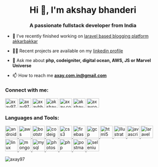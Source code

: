 <h1 align="center">Hi 👋, I'm akshay bhanderi</h1>
<h3 align="center">A passionate fullstack developer from India</h3>

- 🔭 I’ve recently finished working on [laravel based blogging platform akkarbakkar](akkarbakkar.com)

- 👨‍💻 Recent projects are available on my [linkedin profile](https://www.linkedin.com/in/akshay-bhanderi/)

- 💬 Ask me about **php, codeigniter, digital ocean, AWS, JS or Marvel Universe**

- 📫 How to reach me **axay.com.in@gmail.com**

<h3 align="left">Connect with me:</h3>
<p align="left">
<a href="https://codepen.io/axay97" target="blank"><img align="center" src="https://cdn.jsdelivr.net/npm/simple-icons@3.0.1/icons/codepen.svg" alt="axay97" height="30" width="40" /></a>
<a href="https://dev.to/axay97" target="blank"><img align="center" src="https://cdn.jsdelivr.net/npm/simple-icons@3.0.1/icons/dev-dot-to.svg" alt="axay97" height="30" width="40" /></a>
<a href="https://twitter.com/axaybhanderi" target="blank"><img align="center" src="https://cdn.jsdelivr.net/npm/simple-icons@3.0.1/icons/twitter.svg" alt="axaybhanderi" height="30" width="40" /></a>
<a href="https://linkedin.com/in/akshay-bhanderi" target="blank"><img align="center" src="https://cdn.jsdelivr.net/npm/simple-icons@3.0.1/icons/linkedin.svg" alt="akshay-bhanderi" height="30" width="40" /></a>
<a href="https://fb.com/axay.com.in" target="blank"><img align="center" src="https://cdn.jsdelivr.net/npm/simple-icons@3.0.1/icons/facebook.svg" alt="axay.com.in" height="30" width="40" /></a>
<a href="https://instagram.com/akshay_bhanderi_" target="blank"><img align="center" src="https://cdn.jsdelivr.net/npm/simple-icons@3.0.1/icons/instagram.svg" alt="akshay_bhanderi_" height="30" width="40" /></a>
<a href="https://www.behance.net/axaycomin2a26" target="blank"><img align="center" src="https://cdn.jsdelivr.net/npm/simple-icons@3.0.1/icons/behance.svg" alt="axaycomin2a26" height="30" width="40" /></a>
</p>

<h3 align="left">Languages and Tools:</h3>
<p align="left"> <a href="https://developer.android.com" target="_blank"> <img src="https://devicons.github.io/devicon/devicon.git/icons/android/android-original-wordmark.svg" alt="android" width="40" height="40"/> </a> <a href="https://aws.amazon.com" target="_blank"> <img src="https://devicons.github.io/devicon/devicon.git/icons/amazonwebservices/amazonwebservices-original-wordmark.svg" alt="aws" width="40" height="40"/> </a> <a href="https://getbootstrap.com" target="_blank"> <img src="https://devicons.github.io/devicon/devicon.git/icons/bootstrap/bootstrap-plain.svg" alt="bootstrap" width="40" height="40"/> </a> <a href="https://codeigniter.com" target="_blank"> <img src="https://cdn.worldvectorlogo.com/logos/codeigniter.svg" alt="codeigniter" width="40" height="40"/> </a> <a href="https://www.w3schools.com/css/" target="_blank"> <img src="https://devicons.github.io/devicon/devicon.git/icons/css3/css3-original-wordmark.svg" alt="css3" width="40" height="40"/> </a> <a href="https://firebase.google.com/" target="_blank"> <img src="https://www.vectorlogo.zone/logos/firebase/firebase-icon.svg" alt="firebase" width="40" height="40"/> </a> <a href="https://cloud.google.com" target="_blank"> <img src="https://www.vectorlogo.zone/logos/google_cloud/google_cloud-icon.svg" alt="gcp" width="40" height="40"/> </a> <a href="https://www.w3.org/html/" target="_blank"> <img src="https://devicons.github.io/devicon/devicon.git/icons/html5/html5-original-wordmark.svg" alt="html5" width="40" height="40"/> </a> <a href="https://www.adobe.com/in/products/illustrator.html" target="_blank"> <img src="https://www.vectorlogo.zone/logos/adobe_illustrator/adobe_illustrator-icon.svg" alt="illustrator" width="40" height="40"/> </a> <a href="https://developer.mozilla.org/en-US/docs/Web/JavaScript" target="_blank"> <img src="https://devicons.github.io/devicon/devicon.git/icons/javascript/javascript-original.svg" alt="javascript" width="40" height="40"/> </a> <a href="https://laravel.com/" target="_blank"> <img src="https://devicons.github.io/devicon/devicon.git/icons/laravel/laravel-plain-wordmark.svg" alt="laravel" width="40" height="40"/> </a> <a href="https://www.linux.org/" target="_blank"> <img src="https://devicons.github.io/devicon/devicon.git/icons/linux/linux-original.svg" alt="linux" width="40" height="40"/> </a> <a href="https://www.mongodb.com/" target="_blank"> <img src="https://devicons.github.io/devicon/devicon.git/icons/mongodb/mongodb-original-wordmark.svg" alt="mongodb" width="40" height="40"/> </a> <a href="https://www.mysql.com/" target="_blank"> <img src="https://devicons.github.io/devicon/devicon.git/icons/mysql/mysql-original-wordmark.svg" alt="mysql" width="40" height="40"/> </a> <a href="https://www.photoshop.com/en" target="_blank"> <img src="https://devicons.github.io/devicon/devicon.git/icons/photoshop/photoshop-plain.svg" alt="photoshop" width="40" height="40"/> </a> <a href="https://www.php.net" target="_blank"> <img src="https://devicons.github.io/devicon/devicon.git/icons/php/php-original.svg" alt="php" width="40" height="40"/> </a> <a href="https://postman.com" target="_blank"> <img src="https://www.vectorlogo.zone/logos/getpostman/getpostman-icon.svg" alt="postman" width="40" height="40"/> </a> <a href="https://www.selenium.dev" target="_blank"> <img src="https://raw.githubusercontent.com/detain/svg-logos/780f25886640cef088af994181646db2f6b1a3f8/svg/selenium-logo.svg" alt="selenium" width="40" height="40"/> </a> </p>

<p align="left"> <img src="https://komarev.com/ghpvc/?username=axay97&label=Profile%20views&color=0e75b6&style=flat" alt="axay97" /> </p>

